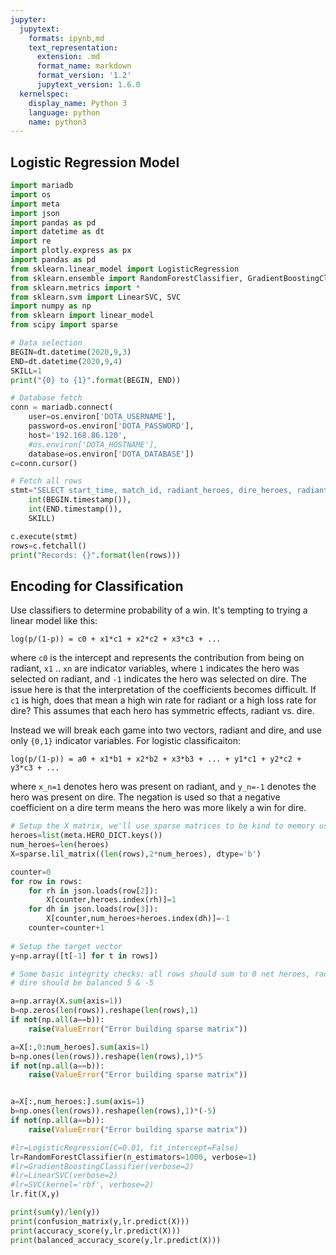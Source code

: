 ```yaml
---
jupyter:
  jupytext:
    formats: ipynb,md
    text_representation:
      extension: .md
      format_name: markdown
      format_version: '1.2'
      jupytext_version: 1.6.0
  kernelspec:
    display_name: Python 3
    language: python
    name: python3
---
```


## Logistic Regression Model

```python
import mariadb
import os
import meta
import json
import pandas as pd
import datetime as dt
import re
import plotly.express as px
import pandas as pd
from sklearn.linear_model import LogisticRegression
from sklearn.ensemble import RandomForestClassifier, GradientBoostingClassifier
from sklearn.metrics import *
from sklearn.svm import LinearSVC, SVC
import numpy as np
from sklearn import linear_model
from scipy import sparse
```

```python
# Data selection
BEGIN=dt.datetime(2020,9,3)
END=dt.datetime(2020,9,4)
SKILL=1
print("{0} to {1}".format(BEGIN, END))
```

```python
# Database fetch
conn = mariadb.connect(
    user=os.environ['DOTA_USERNAME'],
    password=os.environ['DOTA_PASSWORD'],
    host='192.168.86.120',
    #os.environ['DOTA_HOSTNAME'],
    database=os.environ['DOTA_DATABASE'])
c=conn.cursor()

# Fetch all rows
stmt="SELECT start_time, match_id, radiant_heroes, dire_heroes, radiant_win FROM dota_matches WHERE start_time>={0} and start_time<={1} and api_skill={2}".format(
    int(BEGIN.timestamp()),
    int(END.timestamp()),
    SKILL)

c.execute(stmt)
rows=c.fetchall()
print("Records: {}".format(len(rows)))
```

## Encoding for Classification

Use classifiers to determine probability of a win. It's tempting to trying a linear model like this:

`log(p/(1-p)) = c0 + x1*c1 + x2*c2 + x3*c3 + ... `

where `c0` is the intercept and represents the contribution from being on radiant, `x1` .. `xn` are indicator variables, where `1` indicates the hero was selected on radiant, and `-1` indicates the hero was selected on dire. The issue here is that the interpretation of the coefficients becomes difficult. If `c1` is high, does that mean a high win rate for radiant or a high loss rate for dire? This assumes that each hero has symmetric effects, radiant vs. dire.

Instead we will break each game into two vectors, radiant and dire, and use only `{0,1}` indicator variables. For logistic classificaiton:

`log(p/(1-p)) = a0 + x1*b1 + x2*b2 + x3*b3 + ... + y1*c1 + y2*c2 + y3*c3 + ...`

where `x_n=1` denotes hero was present on radiant, and `y_n=-1` denotes the hero was present on dire. The negation is used so that a negative coefficient on a dire term means the hero was more likely a win for dire.

```python
# Setup the X matrix, we'll use sparse matrices to be kind to memory usage
heroes=list(meta.HERO_DICT.keys())
num_heroes=len(heroes)
X=sparse.lil_matrix((len(rows),2*num_heroes), dtype='b')

counter=0
for row in rows:
    for rh in json.loads(row[2]):
        X[counter,heroes.index(rh)]=1
    for dh in json.loads(row[3]):
        X[counter,num_heroes+heroes.index(dh)]=-1
    counter=counter+1
    
# Setup the target vector
y=np.array([t[-1] for t in rows])
```

```python
# Some basic integrity checks: all rows should sum to 0 net heroes, radiant and
# dire should be balanced 5 & -5

a=np.array(X.sum(axis=1))
b=np.zeros(len(rows)).reshape(len(rows),1)
if not(np.all(a==b)):
    raise(ValueError("Error building sparse matrix"))

a=X[:,0:num_heroes].sum(axis=1)
b=np.ones(len(rows)).reshape(len(rows),1)*5
if not(np.all(a==b)):
    raise(ValueError("Error building sparse matrix"))


a=X[:,num_heroes:].sum(axis=1)
b=np.ones(len(rows)).reshape(len(rows),1)*(-5)
if not(np.all(a==b)):
    raise(ValueError("Error building sparse matrix"))

```

```python
#lr=LogisticRegression(C=0.01, fit_intercept=False)
lr=RandomForestClassifier(n_estimators=1000, verbose=1)
#lr=GradientBoostingClassifier(verbose=2)
#lr=LinearSVC(verbose=2)
#lr=SVC(kernel='rbf', verbose=2)
lr.fit(X,y)
```

```python
print(sum(y)/len(y))
print(confusion_matrix(y,lr.predict(X)))
print(accuracy_score(y,lr.predict(X)))
print(balanced_accuracy_score(y,lr.predict(X)))
```

```python

```
